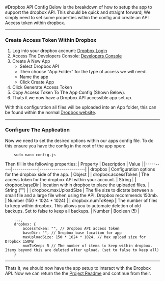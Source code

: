 #Dropbox API Config
Below is the breakdown of how to setup the app to support the dropbox API. This should be quick and straight forward, We simply need to set some properties within the config and create an API Access token within dropbox.

---------------------------------------
### Create Access Token Within Dropbox
1. Log into your dropbox account:
    [Dropbox Login](https://www.dropbox.com)
2. Access The Developers Console:
    [Developers Console](https://www.dropbox.com/developers/apps)
3. Create A New App
    * Select Dropbox API
    * Then choose "App Folder" for the type of access we will need.
    * Name the app
    * Click Create App
4. Click Generate Access Token
5. Copy Access Token To The App Config (Shown Below).
6. Thats it we now have a Dropbox API accessible app set up.

With this configuration all files will be uploaded into an App folder, this can be found within the normal [Dropbox website](https://www.dropbox.com).


---------------------------------------
### Configure The Application
Now we need to set the desired options within our apps config file. To do this ensure you have the config in the root of the app open:
```
    sudo nano config.js
```
Then fill in the following properties:
| Property | Description | Value                 |
|----------|-------------|-----------------------|
| dropbox  | Configuration options for the dropbox side of the app. | Object  |
| dropbox.accessToken | The access token for the dropbox API within your account. | String |
| dropbox.baseDir | location within dropbox to place the uploaded files. | String ("") |
| dropbox.maxUploadSize  | The file size to dictate between a small file and a large file when using the API. Dropbox recommends 150mb. | Number (150 * 1024 * 1024) |
| dropbox.numToKeep | The number of files to keep within dropbox. This allows you to automate deletion of old backups. Set to false to keep all backups. | Number | Boolean (5) |

```
    ...,
    dropbox: {
        accessToken: "", // Dropbox API access token
        baseDir: "", // Dropbox base location for app
        maxUploadSize: 150 * 1024 * 1024, // Max upload size for Dropbox 150MB
        numToKeep: 5 // The number of items to keep within dropbox. Items beyond this are deleted after upload. (set to false to keep all)
    }
```
---------------------------------------
Thats it, we should now have the app setup to interact with the Dropbox API. Now we can return the the [Project Readme](https://github.com/craigpryde/server-backup-app) and continue from their.